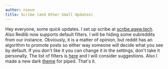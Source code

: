 ```yaml
---
author: nieve
title: Scribe (and Other Small Updates)
---
```

Hey everyone, some quick updates. I set up scribe at [scribe.agew.tech](https://scribe.agew.tech/). Also Redlib now supports default filters. I will be hiding some subreddits from our instance. Obviously, it is a matter of opinion, but reddit has an algorithm to promote posts so either way someone will decide what you see by default. If you don't like it you can change it in the settings, don't take it personally. The list of filters is [here](https://codeberg.org/nieve/private-frontends-manager) and I will consider suggestions. Also I made a new dark [theme](https://codeberg.org/nieve/private-frontends-manager/src/branch/main/theme-1-piped.css) for piped. That's it.